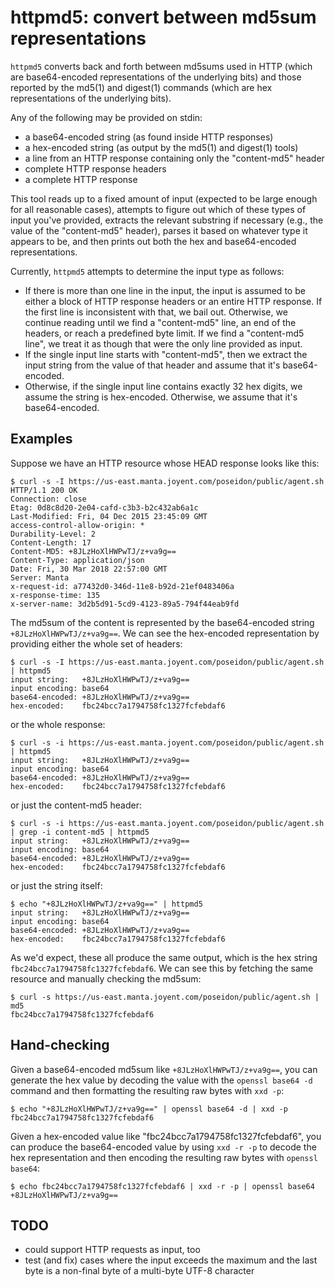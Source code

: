 # httpmd5: convert between md5sum representations

`httpmd5` converts back and forth between md5sums used in HTTP (which are
base64-encoded representations of the underlying bits) and those reported by the
md5(1) and digest(1) commands (which are hex representations of the underlying
bits).

Any of the following may be provided on stdin:

- a base64-encoded string (as found inside HTTP responses)
- a hex-encoded string (as output by the md5(1) and digest(1) tools)
- a line from an HTTP response containing only the "content-md5" header
- complete HTTP response headers
- a complete HTTP response

This tool reads up to a fixed amount of input (expected to be large enough for
all reasonable cases), attempts to figure out which of these types of input
you've provided, extracts the relevant substring if necessary (e.g., the value
of the "content-md5" header), parses it based on whatever type it appears to be,
and then prints out both the hex and base64-encoded representations.

Currently, `httpmd5` attempts to determine the input type as follows:

- If there is more than one line in the input, the input is assumed to be either
  a block of HTTP response headers or an entire HTTP response.  If the first
  line is inconsistent with that, we bail out.  Otherwise, we continue reading
  until we find a "content-md5" line, an end of the headers, or reach a
  predefined byte limit.  If we find a "content-md5 line", we treat it as though
  that were the only line provided as input.
- If the single input line starts with "content-md5", then we extract the input
  string from the value of that header and assume that it's base64-encoded.
- Otherwise, if the single input line contains exactly 32 hex digits, we assume
  the string is hex-encoded.  Otherwise, we assume that it's base64-encoded.


## Examples

Suppose we have an HTTP resource whose HEAD response looks like this:

    $ curl -s -I https://us-east.manta.joyent.com/poseidon/public/agent.sh
    HTTP/1.1 200 OK
    Connection: close
    Etag: 0d8c8d20-2e04-cafd-c3b3-b2c432ab6a1c
    Last-Modified: Fri, 04 Dec 2015 23:45:09 GMT
    access-control-allow-origin: *
    Durability-Level: 2
    Content-Length: 17
    Content-MD5: +8JLzHoXlHWPwTJ/z+va9g==
    Content-Type: application/json
    Date: Fri, 30 Mar 2018 22:57:00 GMT
    Server: Manta
    x-request-id: a77432d0-346d-11e8-b92d-21ef0483406a
    x-response-time: 135
    x-server-name: 3d2b5d91-5cd9-4123-89a5-794f44eab9fd

The md5sum of the content is represented by the base64-encoded string
`+8JLzHoXlHWPwTJ/z+va9g==`.  We can see the hex-encoded representation by
providing either the whole set of headers:

    $ curl -s -I https://us-east.manta.joyent.com/poseidon/public/agent.sh | httpmd5
    input string:   +8JLzHoXlHWPwTJ/z+va9g==
    input encoding: base64
    base64-encoded: +8JLzHoXlHWPwTJ/z+va9g==
    hex-encoded:    fbc24bcc7a1794758fc1327fcfebdaf6

or the whole response:

    $ curl -s -i https://us-east.manta.joyent.com/poseidon/public/agent.sh | httpmd5
    input string:   +8JLzHoXlHWPwTJ/z+va9g==
    input encoding: base64
    base64-encoded: +8JLzHoXlHWPwTJ/z+va9g==
    hex-encoded:    fbc24bcc7a1794758fc1327fcfebdaf6

or just the content-md5 header:

    $ curl -s -i https://us-east.manta.joyent.com/poseidon/public/agent.sh | grep -i content-md5 | httpmd5 
    input string:   +8JLzHoXlHWPwTJ/z+va9g==
    input encoding: base64
    base64-encoded: +8JLzHoXlHWPwTJ/z+va9g==
    hex-encoded:    fbc24bcc7a1794758fc1327fcfebdaf6

or just the string itself:

    $ echo "+8JLzHoXlHWPwTJ/z+va9g==" | httpmd5
    input string:   +8JLzHoXlHWPwTJ/z+va9g==
    input encoding: base64
    base64-encoded: +8JLzHoXlHWPwTJ/z+va9g==
    hex-encoded:    fbc24bcc7a1794758fc1327fcfebdaf6
    
As we'd expect, these all produce the same output, which is the hex string
`fbc24bcc7a1794758fc1327fcfebdaf6`.  We can see this by fetching the same
resource and manually checking the md5sum:

    $ curl -s https://us-east.manta.joyent.com/poseidon/public/agent.sh | md5 
    fbc24bcc7a1794758fc1327fcfebdaf6


## Hand-checking

Given a base64-encoded md5sum like `+8JLzHoXlHWPwTJ/z+va9g==`, you can generate
the hex value by decoding the value with the `openssl base64 -d` command and
then formatting the resulting raw bytes with `xxd -p`:

    $ echo "+8JLzHoXlHWPwTJ/z+va9g==" | openssl base64 -d | xxd -p
    fbc24bcc7a1794758fc1327fcfebdaf6

Given a hex-encoded value like "fbc24bcc7a1794758fc1327fcfebdaf6", you can
produce the base64-encoded value by using `xxd -r -p` to decode the hex
representation and then encoding the resulting raw bytes with `openssl base64`:

    $ echo fbc24bcc7a1794758fc1327fcfebdaf6 | xxd -r -p | openssl base64
    +8JLzHoXlHWPwTJ/z+va9g==


## TODO

- could support HTTP requests as input, too
- test (and fix) cases where the input exceeds the maximum and the last byte is
  a non-final byte of a multi-byte UTF-8 character

